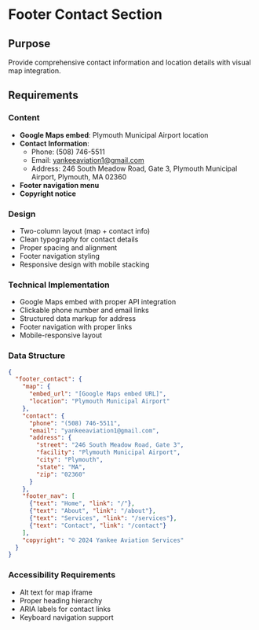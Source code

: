 # Footer Contact Section

## Purpose
Provide comprehensive contact information and location details with visual map integration.

## Requirements

### Content
- **Google Maps embed**: Plymouth Municipal Airport location
- **Contact Information**:
  - Phone: (508) 746-5511
  - Email: yankeeaviation1@gmail.com
  - Address: 246 South Meadow Road, Gate 3, Plymouth Municipal Airport, Plymouth, MA 02360
- **Footer navigation menu**
- **Copyright notice**

### Design
- Two-column layout (map + contact info)
- Clean typography for contact details
- Proper spacing and alignment
- Footer navigation styling
- Responsive design with mobile stacking

### Technical Implementation
- Google Maps embed with proper API integration
- Clickable phone number and email links
- Structured data markup for address
- Footer navigation with proper links
- Mobile-responsive layout

### Data Structure
```json
{
  "footer_contact": {
    "map": {
      "embed_url": "[Google Maps embed URL]",
      "location": "Plymouth Municipal Airport"
    },
    "contact": {
      "phone": "(508) 746-5511",
      "email": "yankeeaviation1@gmail.com",
      "address": {
        "street": "246 South Meadow Road, Gate 3",
        "facility": "Plymouth Municipal Airport",
        "city": "Plymouth",
        "state": "MA",
        "zip": "02360"
      }
    },
    "footer_nav": [
      {"text": "Home", "link": "/"},
      {"text": "About", "link": "/about"},
      {"text": "Services", "link": "/services"},
      {"text": "Contact", "link": "/contact"}
    ],
    "copyright": "© 2024 Yankee Aviation Services"
  }
}
```

### Accessibility Requirements
- Alt text for map iframe
- Proper heading hierarchy
- ARIA labels for contact links
- Keyboard navigation support